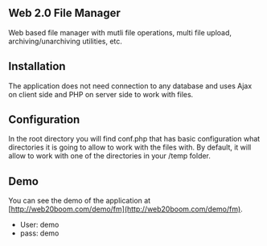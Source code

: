 ## Web 2.0 File Manager

Web based file manager with mutli file operations, multi file upload, archiving/unarchiving utilities, etc.

## Installation

The application does not need connection to any database and uses Ajax on client side and PHP on server side to
work with files.

## Configuration

In the root directory you will find conf.php that has basic configuration what directories it is going to allow
to work with the files with. By default, it will allow to work with one of the directories in your /temp folder.

## Demo

You can see the demo of the application at [http://web20boom.com/demo/fm](http://web20boom.com/demo/fm).

* User: demo
* pass: demo